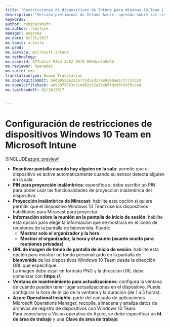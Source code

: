 ```yaml
---
title: "Restricciones de dispositivos de Intune para Windows 10 Team | Versión preliminar de Intune Azure | Microsoft Docs"
description: "Versión preliminar de Intune Azure: aprenda sobre las restricciones de dispositivos disponibles para dispositivos Windows 10 Team."
keywords: 
author: robstackmsft
ms.author: robstack
manager: angrobe
ms.date: 02/15/2017
ms.topic: article
ms.prod: 
ms.service: microsoft-intune
ms.technology: 
ms.assetid: 677c41a2-5344-4c52-85f0-809dce3a5d5b
ms.reviewer: heenamac
ms.suite: ems
translationtype: Human Translation
ms.sourcegitcommit: b4d095506215b775d56d172e9aabae1737757310
ms.openlocfilehash: ab9c879763ce1ed02a52a57e66fdc06fa970c2a4
ms.lasthandoff: 02/16/2017


---
```


# <a name="windows-10-team-device-restriction-settings-in-microsoft-intune"></a>Configuración de restricciones de dispositivos Windows 10 Team en Microsoft Intune

[!INCLUDE[azure_preview](../includes/azure_preview.md)]

- **Reactivar pantalla cuando hay alguien en la sala**: permite que el dispositivo se active automáticamente cuando su sensor detecta alguien en la sala.
- **PIN para proyección inalámbrica**: especifica si debe escribir un PIN para poder usar las funcionalidades de proyección inalámbrica del dispositivo.
- **Proyección inalámbrica de Miracast**: habilite esta opción si quiere permitir que el dispositivo Windows 10 Team use los dispositivos habilitados para Miracast para proyectar.
- **Información sobre la reunión en la pantalla de inicio de sesión**: habilite esta opción para elegir la información que se mostrará en el icono de reuniones de la pantalla de bienvenida. Puede:
    - **Mostrar solo el organizador y la hora**
    - **Mostrar el organizador, la hora y el asunto (asunto oculto para reuniones privadas)**
- **URL de imagen de fondo de pantalla de inicio de sesión**: habilite esta opción para mostrar un fondo personalizado en la pantalla de **bienvenida** de los dispositivos Windows 10 Team desde la dirección URL que especifique.<br>La imagen debe estar en formato PNG y la dirección URL debe comenzar con **https://**.
- **Ventana de mantenimiento para actualizaciones**: configura la ventana de cuándo pueden tener lugar actualizaciones en el dispositivo. Puede configurar la hora de inicio de la ventana y la duración (de 1 a 5 horas).
- **Azure Operational Insights**: parte del conjunto de aplicaciones Microsoft Operations Manager, recopila, almacena y analiza datos de archivos de registro de dispositivos con Windows 10 Team.<br>Para conectarse a Visión operativa de Azure, se debe especificar un **Id. de área de trabajo** y una **Clave de área de trabajo**.

